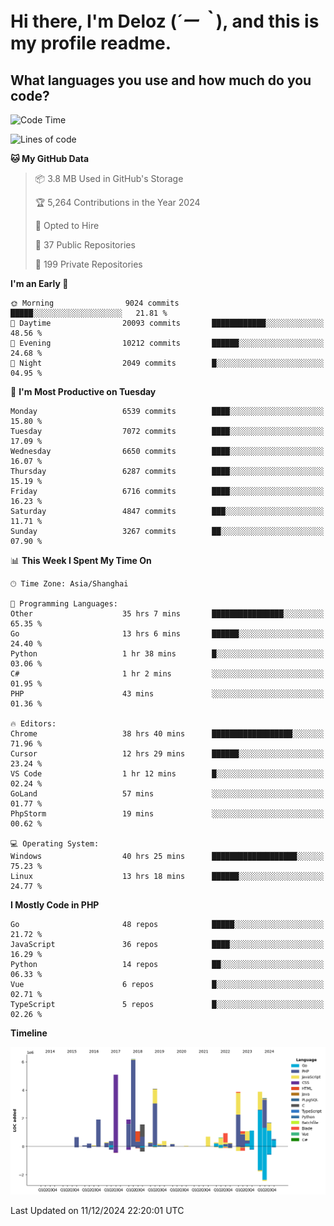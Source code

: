 # **Hi there, I'm Deloz (*´ー｀*), and this is my profile readme.**

## **What languages you use and how much do you code?**

<!--START_SECTION:waka-->
![Code Time](http://img.shields.io/badge/Code%20Time-5%2C258%20hrs%2050%20mins-blue)

![Lines of code](https://img.shields.io/badge/From%20Hello%20World%20I%27ve%20Written-43.9%20million%20lines%20of%20code-blue)

**🐱 My GitHub Data** 

> 📦 3.8 MB Used in GitHub's Storage 
 > 
> 🏆 5,264 Contributions in the Year 2024
 > 
> 💼 Opted to Hire
 > 
> 📜 37 Public Repositories 
 > 
> 🔑 199 Private Repositories 
 > 
**I'm an Early 🐤** 

```text
🌞 Morning                9024 commits        █████░░░░░░░░░░░░░░░░░░░░   21.81 % 
🌆 Daytime                20093 commits       ████████████░░░░░░░░░░░░░   48.56 % 
🌃 Evening                10212 commits       ██████░░░░░░░░░░░░░░░░░░░   24.68 % 
🌙 Night                  2049 commits        █░░░░░░░░░░░░░░░░░░░░░░░░   04.95 % 
```
📅 **I'm Most Productive on Tuesday** 

```text
Monday                   6539 commits        ████░░░░░░░░░░░░░░░░░░░░░   15.80 % 
Tuesday                  7072 commits        ████░░░░░░░░░░░░░░░░░░░░░   17.09 % 
Wednesday                6650 commits        ████░░░░░░░░░░░░░░░░░░░░░   16.07 % 
Thursday                 6287 commits        ████░░░░░░░░░░░░░░░░░░░░░   15.19 % 
Friday                   6716 commits        ████░░░░░░░░░░░░░░░░░░░░░   16.23 % 
Saturday                 4847 commits        ███░░░░░░░░░░░░░░░░░░░░░░   11.71 % 
Sunday                   3267 commits        ██░░░░░░░░░░░░░░░░░░░░░░░   07.90 % 
```


📊 **This Week I Spent My Time On** 

```text
🕑︎ Time Zone: Asia/Shanghai

💬 Programming Languages: 
Other                    35 hrs 7 mins       ████████████████░░░░░░░░░   65.35 % 
Go                       13 hrs 6 mins       ██████░░░░░░░░░░░░░░░░░░░   24.40 % 
Python                   1 hr 38 mins        █░░░░░░░░░░░░░░░░░░░░░░░░   03.06 % 
C#                       1 hr 2 mins         ░░░░░░░░░░░░░░░░░░░░░░░░░   01.95 % 
PHP                      43 mins             ░░░░░░░░░░░░░░░░░░░░░░░░░   01.36 % 

🔥 Editors: 
Chrome                   38 hrs 40 mins      ██████████████████░░░░░░░   71.96 % 
Cursor                   12 hrs 29 mins      ██████░░░░░░░░░░░░░░░░░░░   23.24 % 
VS Code                  1 hr 12 mins        █░░░░░░░░░░░░░░░░░░░░░░░░   02.24 % 
GoLand                   57 mins             ░░░░░░░░░░░░░░░░░░░░░░░░░   01.77 % 
PhpStorm                 19 mins             ░░░░░░░░░░░░░░░░░░░░░░░░░   00.62 % 

💻 Operating System: 
Windows                  40 hrs 25 mins      ███████████████████░░░░░░   75.23 % 
Linux                    13 hrs 18 mins      ██████░░░░░░░░░░░░░░░░░░░   24.77 % 
```

**I Mostly Code in PHP** 

```text
Go                       48 repos            █████░░░░░░░░░░░░░░░░░░░░   21.72 % 
JavaScript               36 repos            ████░░░░░░░░░░░░░░░░░░░░░   16.29 % 
Python                   14 repos            ██░░░░░░░░░░░░░░░░░░░░░░░   06.33 % 
Vue                      6 repos             █░░░░░░░░░░░░░░░░░░░░░░░░   02.71 % 
TypeScript               5 repos             █░░░░░░░░░░░░░░░░░░░░░░░░   02.26 % 
```



**Timeline**

![Lines of Code chart](https://raw.githubusercontent.com/deloz/deloz/main/assets/bar_graph.png)


 Last Updated on 11/12/2024 22:20:01 UTC
<!--END_SECTION:waka-->
